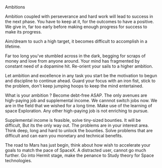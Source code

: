 Ambitions

Ambition coupled with perseverance and hard work will lead to success in the next phase. 
You have to keep at it, for the outcomes to have a positive.  We give in, far too early before making enough progress for success to make its progress.

Aim/dream to such a high target, it becomes difficult to accomplish in a lifetime. 

Far too long you've stumbled across in the dark, begging for scraps of money and love from anyone around. Your mind has fragmented by constant need of a dopamine hit. Re-orient your sails to a higher ambition.

Let ambition and excellence in any task you start be the motivation to begun and discipline to continue ahead. Guard your focus with an iron fist, stick to the problem, don't keep jumping hoops to keep the mind entertained.

What is your ambition ?
Become debt-free ASAP. The only avenues are high-paying job and supplemental income.
We cannnot switch jobs now. We are in the field that we wished for a long time. Make use of
the learning of space Exploration. Any other high-paying job is not enriching to pursue.

Supplemental income is feasible, solve tiny-sized bounties. It will be difficult, 
But its the only way out. The problems are in your interest area. Think deep, long and hard to unlock the bounties. Solve problems that are difficult and can earn you monetary and technical benefits.

The road to Mars has just begin, think about how wish to accelerate your goals to match the pace of SpaceX. A distracted user, cannot go much further. Go into  Hermit stage, make the penance to Study theory for Space technologies.